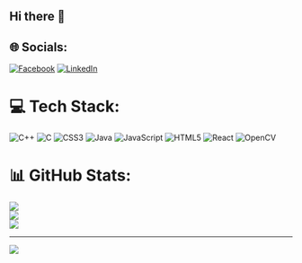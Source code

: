 ## Hi there 👋


## 🌐 Socials:
[![Facebook](https://img.shields.io/badge/Facebook-%231877F2.svg?logo=Facebook&logoColor=white)](https://facebook.com/https://www.facebook.com/afomiya.marsye.cs) [![LinkedIn](https://img.shields.io/badge/LinkedIn-%230077B5.svg?logo=linkedin&logoColor=white)](https://linkedin.com/in/linkedin.com/in/yirgakegne2010dtu) 

# 💻 Tech Stack:
![C++](https://img.shields.io/badge/c++-%2300599C.svg?style=for-the-badge&logo=c%2B%2B&logoColor=white) ![C](https://img.shields.io/badge/c-%2300599C.svg?style=for-the-badge&logo=c&logoColor=white) ![CSS3](https://img.shields.io/badge/css3-%231572B6.svg?style=for-the-badge&logo=css3&logoColor=white) ![Java](https://img.shields.io/badge/java-%23ED8B00.svg?style=for-the-badge&logo=openjdk&logoColor=white) ![JavaScript](https://img.shields.io/badge/javascript-%23323330.svg?style=for-the-badge&logo=javascript&logoColor=%23F7DF1E) ![HTML5](https://img.shields.io/badge/html5-%23E34F26.svg?style=for-the-badge&logo=html5&logoColor=white) ![React](https://img.shields.io/badge/react-%2320232a.svg?style=for-the-badge&logo=react&logoColor=%2361DAFB) ![OpenCV](https://img.shields.io/badge/opencv-%23white.svg?style=for-the-badge&logo=opencv&logoColor=white)
# 📊 GitHub Stats:
![](https://github-readme-stats.vercel.app/api?username=molla-yirga-k&theme=dark&hide_border=false&include_all_commits=true&count_private=true)<br/>
![](https://github-readme-streak-stats.herokuapp.com/?user=molla-yirga-k&theme=dark&hide_border=false)<br/>
![](https://github-readme-stats.vercel.app/api/top-langs/?username=molla-yirga-k&theme=dark&hide_border=false&include_all_commits=true&count_private=true&layout=compact)

---
[![](https://visitcount.itsvg.in/api?id=molla-yirga-k&icon=0&color=0)](https://visitcount.itsvg.in)

<!-- Proudly created with GPRM ( https://gprm.itsvg.in ) -->
